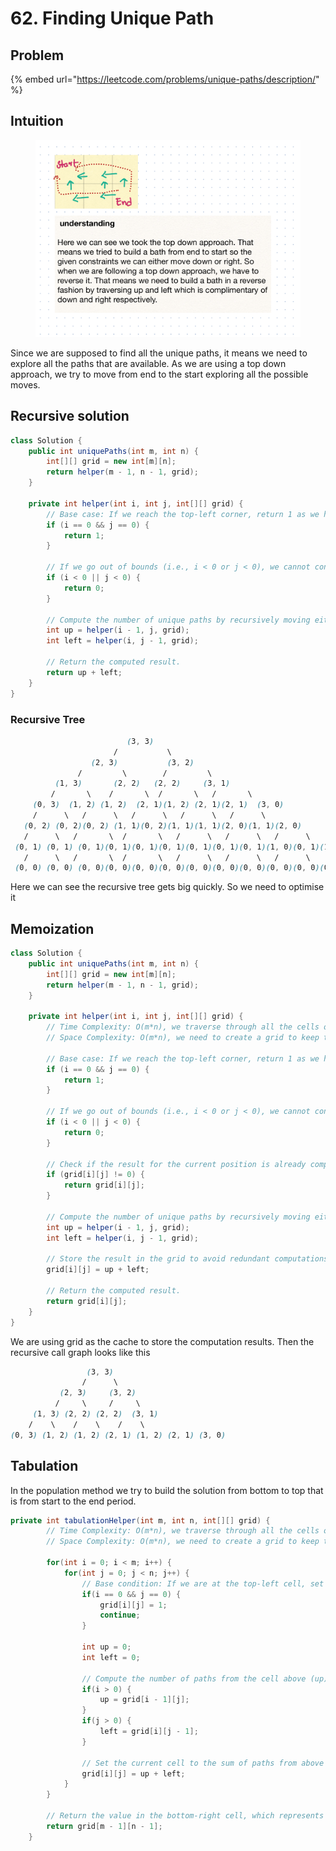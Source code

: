 # 62. Finding Unique Path

## Problem

{% embed url="https://leetcode.com/problems/unique-paths/description/" %}

## Intuition

<figure><img src="../../.gitbook/assets/image (17).png" alt=""><figcaption></figcaption></figure>

Since we are supposed to find all the unique paths, it means we need to explore all the paths that are available. As we are using a top down approach, we try to move from end to the start exploring all the possible moves.

## Recursive solution

```java
class Solution {
    public int uniquePaths(int m, int n) {
        int[][] grid = new int[m][n];
        return helper(m - 1, n - 1, grid);
    }

    private int helper(int i, int j, int[][] grid) {
        // Base case: If we reach the top-left corner, return 1 as we have found a unique path.
        if (i == 0 && j == 0) {
            return 1;
        }

        // If we go out of bounds (i.e., i < 0 or j < 0), we cannot continue further, so return 0.
        if (i < 0 || j < 0) {
            return 0;
        }

        // Compute the number of unique paths by recursively moving either up or left.
        int up = helper(i - 1, j, grid);
        int left = helper(i, j - 1, grid);

        // Return the computed result.
        return up + left;
    }
}

```

### Recursive Tree

```scss
                          (3, 3)
                       /           \
                  (2, 3)           (3, 2)
               /         \        /         \
          (1, 3)       (2, 2)   (2, 2)     (3, 1)
         /       \    /       \  /       \   /       \
     (0, 3)  (1, 2) (1, 2)  (2, 1)(1, 2) (2, 1)(2, 1)  (3, 0)
     /      \   /      \   /      \   /      \   /      \
   (0, 2) (0, 2)(0, 2) (1, 1)(0, 2)(1, 1)(1, 1)(2, 0)(1, 1)(2, 0)
   /      \   /       \  /       \   /      \   /      \   /      \
 (0, 1) (0, 1) (0, 1)(0, 1)(0, 1)(0, 1)(0, 1)(0, 1)(0, 1)(1, 0)(0, 1)(1, 0)(1, 0)(2, 0)(2, 0)(2, 0)(3, 0)
   /      \   /       \  /       \   /      \   /      \   /      \
 (0, 0) (0, 0) (0, 0)(0, 0)(0, 0)(0, 0)(0, 0)(0, 0)(0, 0)(0, 0)(0, 0)(0, 0)(0, 0)(0, 0)(0, 0)(0, 0)(0, 0)(0, 0)

```

Here we can see the recursive tree gets big quickly. So we need to optimise it

## Memoization

```java
class Solution {
    public int uniquePaths(int m, int n) {
        int[][] grid = new int[m][n];
        return helper(m - 1, n - 1, grid);
    }

    private int helper(int i, int j, int[][] grid) {
        // Time Complexity: O(m*n), we traverse through all the cells once
        // Space Complexity: O(m*n), we need to create a grid to keep track of ways
        
        // Base case: If we reach the top-left corner, return 1 as we have found a unique path.
        if (i == 0 && j == 0) {
            return 1;
        }

        // If we go out of bounds (i.e., i < 0 or j < 0), we cannot continue further, so return 0.
        if (i < 0 || j < 0) {
            return 0;
        }

        // Check if the result for the current position is already computed and stored in the grid.
        if (grid[i][j] != 0) {
            return grid[i][j];
        }

        // Compute the number of unique paths by recursively moving either up or left.
        int up = helper(i - 1, j, grid);
        int left = helper(i, j - 1, grid);

        // Store the result in the grid to avoid redundant computations.
        grid[i][j] = up + left;

        // Return the computed result.
        return grid[i][j];
    }
}

```

We are using grid as the cache to store the computation results. Then the recursive call graph looks like this

```scss
                 (3, 3)
                /      \
           (2, 3)     (3, 2)
          /     \     /     \
     (1, 3) (2, 2) (2, 2)  (3, 1)
    /    \    /    \    /    \
(0, 3) (1, 2) (1, 2) (2, 1) (1, 2) (2, 1) (3, 0)

```

## Tabulation

In the population method we try to build the solution from bottom to top that is from start to the end period.

```java
private int tabulationHelper(int m, int n, int[][] grid) {
        // Time Complexity: O(m*n), we traverse through all the cells once
        // Space Complexity: O(m*n), we need to create a grid to keep track of ways
        
        for(int i = 0; i < m; i++) {
            for(int j = 0; j < n; j++) {
                // Base condition: If we are at the top-left cell, set it to 1 as there is only one way to reach this cell.
                if(i == 0 && j == 0) {
                    grid[i][j] = 1;
                    continue;
                }

                int up = 0;
                int left = 0;
      
                // Compute the number of paths from the cell above (up) and the cell to the left (left).
                if(i > 0) {
                    up = grid[i - 1][j];
                }
                if(j > 0) {
                    left = grid[i][j - 1];
                }
        
                // Set the current cell to the sum of paths from above and left, representing the number of unique paths to reach this cell.
                grid[i][j] = up + left;
            }
        }
    
        // Return the value in the bottom-right cell, which represents the total number of unique paths.
        return grid[m - 1][n - 1];
    }
```
